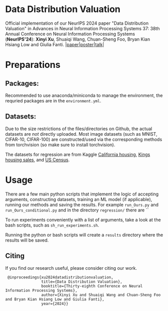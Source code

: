 # Data Distribution Valuation
Official implementation of our NeurIPS 2024 paper "Data Distribution Valuation" in Advances in Neural Information Processing Systems 37: 38th Annual Conference on Neural Information Processing Systems (**NeurIPS'24**): **Xinyi Xu**, Shuaiqi Wang, Chuan-Sheng Foo, Bryan Kian Hsiang Low and Giulia Fanti. |[paper](https://proceedings.neurips.cc/paper_files/paper/2024/hash/04b98fd38bd42810d0764cb6c46d10d8-Abstract-Conference.html)|[poster](https://neurips.cc/media/PosterPDFs/NeurIPS%202024/96892.png?t=1731176029.7581189)|[talk](https://neurips.cc/virtual/2024/poster/96892)|

# Preparations

## Packages:

Recommended to use anaconda/miniconda to manage the environment, the requried packages are in the `environment.yml`.

## Datasets:

Due to the size restrictions of the files/directories on Github, the actual datasets are _not_ directly uploaded. Most image datasets (such as MNIST, CIFAR-10, CIFAR-100) are constructed/used via the corresponding methods from torchvision (so make sure to install torchvision).

The datasets for regression are from Kaggle [California housing](https://www.kaggle.com/datasets/camnugent/california-housing-prices), [Kings housing sales](https://www.kaggle.com/harlfoxem/housesalesprediction), and [US Census](https://www.kaggle.com/datasets/census/census-bureau-usa).


# Usage

There are a few main python scripts that implement the logic of accepting arguments, constructing datasets, training an ML model (if applicable), running our methods and saving the results. For example `run_Ours.py` and `run_Ours_conditional.py` and in the directory `regression/` there are `` 

To run experiments conveniently with a list of arguments, take a look at the bash scripts, such as `sh_run_experiments.sh`.

Running the python or bash scripts will create a `results` directory where the results will be saved.

## Citing
If you find our research useful, please consider citing our work.
```
 @inproceedings{xu2024datadistributionvaluation,
                title={Data Distribution Valuation}, 
                booktitle={Thirty-eighth Conference on Neural Information Processing Systems}, 
                author={Xinyi Xu and Shuaiqi Wang and Chuan-Sheng Foo and Bryan Kian Hsiang Low and Giulia Fanti},
                year={2024}}
```

